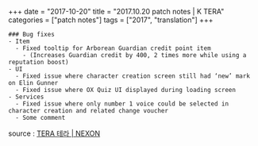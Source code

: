 +++
date = "2017-10-20"
title = "2017.10.20 patch notes | K TERA"
categories = ["patch notes"]
tags = ["2017", "translation"]
+++

```
### Bug fixes
- Item
  - Fixed tooltip for Arborean Guardian credit point item
    - (Increases Guardian credit by 400, 2 times more while using a reputation boost)
- UI
  - Fixed issue where character creation screen still had ‘new’ mark on Elin Gunner
  - Fixed issue where OX Quiz UI displayed during loading screen
- Services
  - Fixed issue where only number 1 voice could be selected in character creation and related change voucher
  - Some comment
```

source : [TERA 테라 | NEXON](http://tera.nexon.com/news/update/view.aspx?n4articlesn=302)
